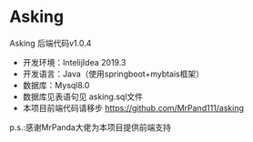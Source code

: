 # Asking
Asking 后端代码v1.0.4
* 开发环境：IntelijIdea 2019.3
* 开发语言：Java（使用springboot+mybtais框架）
* 数据库：Mysql8.0
* 数据库见表语句见 asking.sql文件
* 本项目前端代码请移步 <https://github.com/MrPand111/asking>

p.s.:感谢MrPanda大佬为本项目提供前端支持
